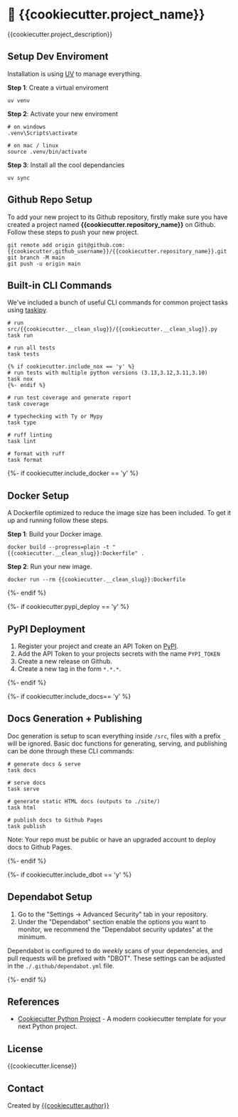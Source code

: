 # :rocket: {{cookiecutter.project_name}}

{{cookiecutter.project_description}}

## Setup Dev Enviroment

Installation is using [UV](https://docs.astral.sh/uv/) to manage everything.

**Step 1**: Create a virtual enviroment

```
uv venv
```

**Step 2**: Activate your new enviroment

```
# on windows
.venv\Scripts\activate

# on mac / linux
source .venv/bin/activate
```

**Step 3**: Install all the cool dependancies

```
uv sync
```

## Github Repo Setup

To add your new project to its Github repository, firstly make sure you have created a project named **{{cookiecutter.repository_name}}** on Github.
Follow these steps to push your new project.

```
git remote add origin git@github.com:{{cookiecutter.github_username}}/{{cookiecutter.repository_name}}.git
git branch -M main
git push -u origin main
```

## Built-in CLI Commands

We've included a bunch of useful CLI commands for common project tasks using [taskipy](https://github.com/taskipy/taskipy).

```
# run src/{{cookiecutter.__clean_slug}}/{{cookiecutter.__clean_slug}}.py
task run

# run all tests
task tests

{% if cookiecutter.include_nox == 'y' %}
# run tests with multiple python versions (3.13,3.12,3.11,3.10)
task nox
{%- endif %}

# run test coverage and generate report
task coverage

# typechecking with Ty or Mypy
task type

# ruff linting
task lint

# format with ruff
task format
```

{%- if cookiecutter.include_docker == 'y' %}

## Docker Setup

A Dockerfile optimized to reduce the image size has been included. To get it up and running follow these steps.

**Step 1**: Build your Docker image.

```
docker build --progress=plain -t "{{cookiecutter.__clean_slug}}:Dockerfile" .
```

**Step 2**: Run your new image.

```
docker run --rm {{cookiecutter.__clean_slug}}:Dockerfile
```

{%- endif %}

{%- if cookiecutter.pypi_deploy == 'y' %}

## PyPI Deployment

1. Register your project and create an API Token on [PyPI](https://pypi.org/).
2. Add the API Token to your projects secrets with the name `PYPI_TOKEN`
3. Create a new release on Github.
4. Create a new tag in the form `*.*.*`.

{%- endif %}

{%- if cookiecutter.include_docs== 'y' %}

## Docs Generation + Publishing

Doc generation is setup to scan everything inside `/src`, files with a prefix `_` will be ignored. Basic doc functions for generating, serving, and publishing can be done through these CLI commands:

```
# generate docs & serve
task docs

# serve docs
task serve

# generate static HTML docs (outputs to ./site/)
task html

# publish docs to Github Pages
task publish
```

Note: Your repo must be public or have an upgraded account to deploy docs to Github Pages.

{%- endif %}

{%- if cookiecutter.include_dbot == 'y' %}

## Dependabot Setup

1. Go to the "Settings -> Advanced Security" tab in your repository.
2. Under the "Dependabot" section enable the options you want to monitor, we recommend the "Dependabot security updates" at the minimum.

Dependabot is configured to do _weekly_ scans of your dependencies, and pull requests will be prefixed with "DBOT". These settings can be adjusted in the `./.github/dependabot.yml` file.

{%- endif %}

## References

- [Cookiecutter Python Project](https://github.com/wyattferguson/cookiecutter-python-uv) - A modern cookiecutter template for your next Python project.

## License

{{cookiecutter.license}}

## Contact

Created by [{{cookiecutter.author}}](https://github.com/{{cookiecutter.github_username}})
